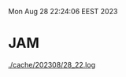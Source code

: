 Mon Aug 28 22:24:06 EEST 2023
# JAM
<a href='./cache/202308/28_22.log'>./cache/202308/28_22.log</a>

